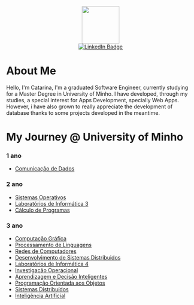 
<div id="header" align="center">
  <img src="https://media.giphy.com/media/M9gbBd9nbDrOTu1Mqx/giphy.gif" width="100"/>
</div>

<div id="badges" align="center">
  <a href="https://www.linkedin.com/in/catarina-oliveira-goncalves/">
    <img src="https://img.shields.io/badge/LinkedIn-blue?style=for-the-badge&logo=linkedin&logoColor=white" alt="LinkedIn Badge"/>
  </a>
</div>

# About Me
Hello, I'm Catarina, I'm a graduated Software Engineer, currently studying for a Master Degree in University of Minho. I have developed, through my studies, a special interest for Apps Development, specially Web Apps. However, i have also grown to really appreciate the development of database thanks to some projects developed in the meantime.


# My Journey @ University of Minho

### 1 ano

  - [Comunicação de Dados](https://github.com/CatarinaOG/Projeto-CD)


### 2 ano

  - [Sistemas Operativos](https://github.com/CatarinaOG/Projeto-SO)
  - [Laboratórios de Informática 3](https://github.com/CatarinaOG/Projeto-LI3)
  - [Cálculo de Programas](https://github.com/CatarinaOG/Projeto-CP)


### 3 ano

  - [Computação Gráfica](https://github.com/CatarinaOG/Projeto-CG)
  - [Processamento de Linguagens](https://github.com/CatarinaOG/Projeto-PL)
  - [Redes de Computadores](https://github.com/CatarinaOG/TPs-RC)
  - [Desenvolvimento de Sistemas Distribuidos](https://github.com/CatarinaOG/Projeto-DSS)
  - [Laboratórios de Informática 4](https://github.com/CatarinaOG/Projeto-LI4)
  - [Investigação Operacional](https://github.com/CatarinaOG/Projeto-IO)
  - [Aprendizagem e Decisão Inteligentes](https://github.com/CatarinaOG/Projeto-ADI)
  - [Programação Orientada aos Objetos](https://github.com/CatarinaOG/Projeto-POO)
  - [Sistemas Distribuídos](https://github.com/CatarinaOG/Projeto-SD)
  - [Inteligência Artificial](https://github.com/CatarinaOG/Projeto-IA)



  

